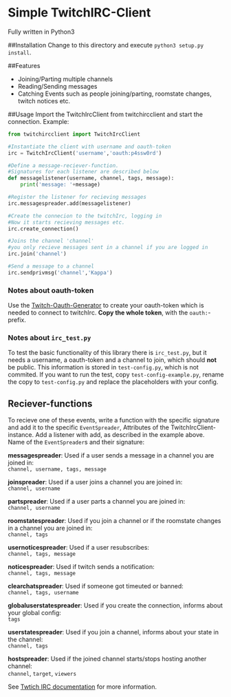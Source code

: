 # Simple TwitchIRC-Client
Fully written in Python3

##Installation
Change to this directory and execute `python3 setup.py install`.

##Features
- Joining/Parting multiple channels
- Reading/Sending messages
- Catching Events such as people joining/parting, roomstate changes, twitch notices etc.

##Usage
Import the TwitchIrcClient from twitchircclient and start the connection. Example:
```python
from twitchircclient import TwitchIrcClient

#Instantiate the client with username and oauth-token
irc = TwitchIrcClient('username','oauth:p4ssw0rd')

#Define a message-reciever-function.
#Signatures for each listener are described below
def messagelistener(username, channel, tags, message):
    print('message: '+message)

#Register the listener for recieving messages
irc.messagespreader.add(messagelistener)

#Create the connecion to the twitchIrc, logging in
#Now it starts recieving messages etc.
irc.create_connection()

#Joins the channel 'channel'
#you only recieve messages sent in a channel if you are logged in
irc.join('channel')

#Send a message to a channel
irc.sendprivmsg('channel','Kappa')
```

### Notes about oauth-token
Use the [Twitch-Oauth-Generator](https://twitchapps.com/tmi/) to create your oauth-token which is needed to connect to twitchIrc. **Copy the whole token**, with the `oauth:`-prefix.

### Notes about `irc_test.py`
To test the basic functionality of this library there is `irc_test.py`, but it needs a username, a oauth-token and a channel to join, which should **not** be public. This information is stored in `test-config.py`, which is not commited. If you want to run the test, copy `test-config-example.py`, rename the copy to `test-config.py` and replace the placeholders with your config.

## Reciever-functions
To recieve one of these events, write a function with the specific signature and add it to the specific `EventSpreader`, Attributes of the TwitchIrcClient-instance. Add a listener with add, as described in the example above.  
Name of the `EventSpreader`s and their signature:

**messagespreader**: Used if a user sends a message in a channel you are joined in:  
`channel, username, tags, message`

**joinspreader**: Used if a user joins a channel you are joined in:  
`channel, username`

**partspreader**: Used if a user parts a channel you are joined in:  
`channel, username`

**roomstatespreader**: Used if you join a channel or if the roomstate changes in a channel you are joined in:  
`channel, tags`

**usernoticespreader**: Used if  a user resubscribes:  
`channel, tags, message`

**noticespreader**: Used if twitch sends a notification:  
`channel, tags, message`

**clearchatspreader**: Used if someone got timeuted or banned:  
`channel, tags, username`

**globaluserstatespreader**: Used if you create the connection, informs about your global config:  
`tags`

**userstatespreader**: Used if you join a channel, informs about your state in the channel:    
`channel, tags`

**hostspreader**: Used if the joined channel starts/stops hosting another channel:  
`channel`, `target`, `viewers`

See [Twtich IRC documentation](https://github.com/justintv/Twitch-API/blob/master/IRC.md) for more information.